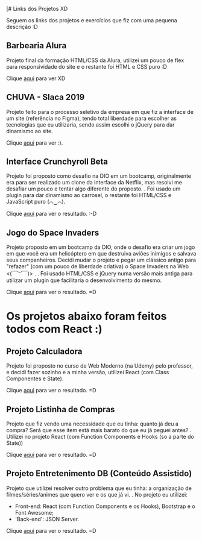 [# Links dos Projetos XD

Seguem os links dos projetos e exercícios que fiz com uma pequena descrição :D

## Barbearia Alura

Projeto final da formação HTML/CSS da Alura, utilizei um pouco de flex para responsividade do site e o restante foi HTML e CSS puro :D

Clique [aqui](https://barbearia-alura-one.vercel.app/index.html) para ver XD

## CHUVA - Slaca 2019

Projeto feito para o processo seletivo da empresa em que fiz a interface de um site (referência no Figma), tendo total liberdade para escolher as tecnologias que eu utilizaria, sendo assim escolhi o jQuery para dar dinamismo ao site. 

Clique [aqui](https://chuva-slaca.vercel.app/) para ver :).


## Interface Crunchyroll Beta

Projeto foi proposto como desafio na DIO em um bootcamp, originalmente era para ser realizado um clone da interface da Netflix, mas resolvi me desafiar um pouco e tentar algo diferente do proposto.
.
Foi usado um plugin para dar dinamismo ao carrosel, o restante foi HTML/CSS e JavaScript puro (⌒‿⌒).

Clique [aqui](https://crunchyroll-interface.vercel.app/) para ver o resultado. :-D 

## Jogo do Space Invaders

Projeto proposto em um bootcamp da DIO, onde o desafio era criar um jogo em que você era um helicóptero em que destruiva aviões inimigos e salvava seus companheiros. Decidi mudar o projeto e pegar um clássico antigo para "refazer" (com um pouco de liberdade criativa) o Space Invaders na Web <(￣︶￣)>	.
.
Foi usado HTML/CSS e jQuery numa versão mais antiga para utilizar um plugin que facilitaria o desenvolvimento do mesmo.

Clique [aqui](https://space-invaders-eo21smmsp-pedrow21.vercel.app/) para ver o resultado. =D 

# Os projetos abaixo foram feitos todos com React :)

## Projeto Calculadora

Projeto foi proposto no curso de Web Moderno (na Udemy) pelo professor, e decidi fazer sozinho e a minha versão, utilizei React (com Class Componentes e State).

Clique [aqui](https://calculator-project-khaki.vercel.app/) para ver o resultado. =D 

## Projeto Listinha de Compras

Projeto que fiz vendo uma necessidade que eu tinha: quanto já deu a compra? Será que esse item está mais barato do que eu já peguei antes?
.
Utilizei no projeto React (com Function Components e Hooks (so a parte do State))

Clique [aqui](https://listinha-compras.vercel.app/) para ver o resultado. =D 

## Projeto Entretenimento DB (Conteúdo Assistido)

Projeto que utilizei resolver outro problema que eu tinha: a organização de filmes/séries/animes que quero ver e os que já vi.
.
No projeto eu utilizei:
- Front-end: React (com Function Components e os Hooks), Bootstrap e o Font Awesome;
- 'Back-end': JSON Server.

Clique [aqui](https://filmes-assistidos.vercel.app/) para ver o resultado. =D 
